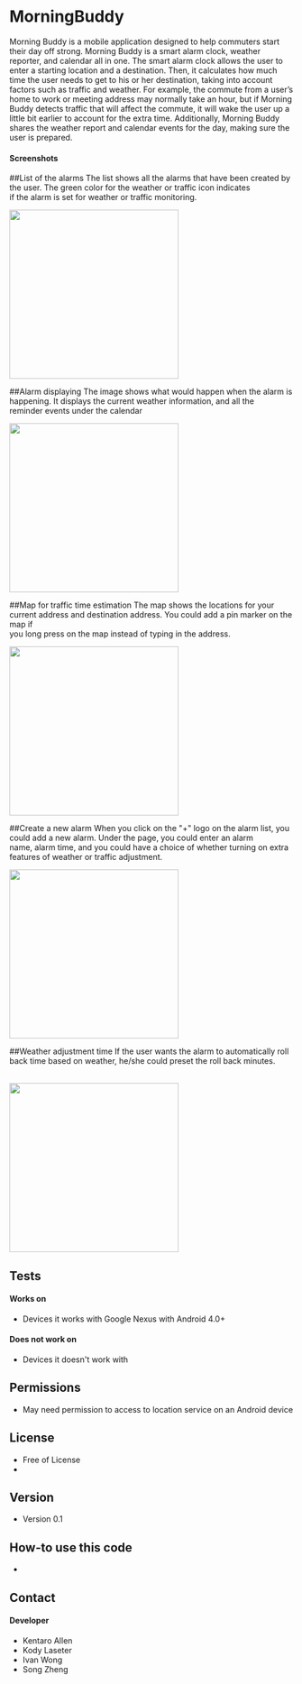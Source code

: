 MorningBuddy
======
Morning Buddy is a mobile application designed to help commuters start their day off strong. Morning Buddy is a smart alarm clock, weather reporter, and calendar all in one. The smart alarm clock allows the user to enter a starting location and a destination. Then, it calculates how much time the user needs to get to his or her destination, taking into account factors such as traffic and weather. For example, the commute from a user’s home to work or meeting address may normally take an hour, but if Morning Buddy detects traffic that will affect the commute, it will wake the user up a little bit earlier to account for the extra time. Additionally, Morning Buddy shares the weather report and calendar events for the day, making sure the user is prepared.

#### Screenshots

##List of the alarms
The list shows all the alarms that have been created by the user. The green color for the weather or traffic icon indicates </br> if the alarm is set for weather or traffic monitoring. </br>

<img src="https://github.gatech.edu/klaseter3/MorningBuddy/blob/master/images/alarm list.png" width="300">



##Alarm displaying
The image shows what would happen when the alarm is happening. It displays the current weather information, and all the </br>
reminder events under the calendar </br>

<img src="https://github.gatech.edu/klaseter3/MorningBuddy/blob/master/images/alarm.png" width="300">



##Map for traffic time estimation
The map shows the locations for your current address and destination address. You could add a pin marker on the map if </br>
you long press on the map instead of typing in the address. </br>

<img src="https://github.gatech.edu/klaseter3/MorningBuddy/blob/master/images/map.png" width="300">

##Create a new alarm
When you click on the "+" logo on the alarm list, you could add a new alarm. Under the page, you could enter an alarm </br>
name, alarm time, and you could have a choice of whether turning on extra features of weather or traffic adjustment. </br>

<img src="https://github.gatech.edu/klaseter3/MorningBuddy/blob/master/images/new alarm.png" width="300">

##Weather adjustment time
If the user wants the alarm to automatically roll back time based on weather, he/she could preset the roll back minutes. </br>
</br>

<img src="https://github.gatech.edu/klaseter3/MorningBuddy/blob/master/images/weather.png" width="300">

## Tests
#### Works on
* Devices it works with Google Nexus with Android 4.0+

#### Does not work on
* Devices it doesn't work with

## Permissions
* May need permission to access to location service on an Android device

## License 
* Free of License
* 
## Version 
* Version 0.1

## How-to use this code
* 

## Contact
#### Developer
* Kentaro Allen
* Kody Laseter
* Ivan Wong
* Song Zheng

